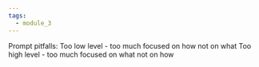 ```yaml
---
tags:
  - module_3
---
```


Prompt pitfalls:
Too low level - too much focused on how not on what
Too high level - too much focused on what not on how